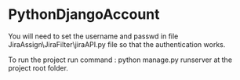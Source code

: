 # PythonDjangoAccount


You will need to set the username and passwd in file JiraAssign\JiraFilter\jiraAPI.py file so that the authentication works.



To run the project run command : python manage.py runserver at the project root folder.
